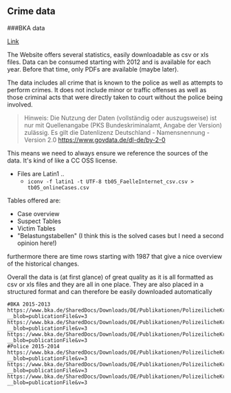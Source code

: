 ## Crime data

###BKA data

[Link](https://www.bka.de/DE/AktuelleInformationen/StatistikenLagebilder/PolizeilicheKriminalstatistik/pks_node.html)

The Website offers several statistics, easily downloadable as csv or xls files. Data can be consumed starting with 2012 and is available for each year. Before that time, only PDFs are available (maybe later).

The data includes all crime that is known to the police as well as attempts to perform crimes. It does not include minor or traffic offenses as well as those criminal acts that were directly taken to court without the police being involved.

> Hinweis:
Die Nutzung der Daten (vollständig oder auszugsweise) ist nur mit Quellenangabe (PKS Bundeskriminalamt, Angabe der Version) zulässig.
Es gilt die Datenlizenz Deutschland - Namensnennung - Version 2.0
> https://www.govdata.de/dl-de/by-2-0

This means we need to always ensure we reference the sources of the data. It's kind of like a CC OSS license.

- Files are Latin1 ..
    - `iconv -f latin1 -t UTF-8 tb05_FaelleInternet_csv.csv > tb05_onlineCases.csv`


Tables offered are:

- Case overview
- Suspect Tables
- Victim Tables
- "Belastungstabellen" (I think this is the solved cases but I need a second opinion here!)

furthermore there are time rows starting with 1987 that give a nice overview of the historical changes.

Overall the data is (at first glance) of great quality as it is all formatted as csv or xls files and they are all in one place. They are also placed in a structured format and can therefore be easily downloaded automatically

```
#BKA 2015-2013
https://www.bka.de/SharedDocs/Downloads/DE/Publikationen/PolizeilicheKriminalstatistik/2015/BKATabellen/Faelle/tb01_FaelleGrundtabelleFallentwicklung_csv.csv?__blob=publicationFile&v=3
https://www.bka.de/SharedDocs/Downloads/DE/Publikationen/PolizeilicheKriminalstatistik/2014/BKATabellen/Faelle/tb01_FaelleGrundtabelleFallentwicklung_csv.csv?__blob=publicationFile&v=3
https://www.bka.de/SharedDocs/Downloads/DE/Publikationen/PolizeilicheKriminalstatistik/2013/BKATabellen/Faelle/tb01_FaelleGrundtabelleFallentwicklung_csv.csv?__blob=publicationFile&v=3
#Police 2015-2014
https://www.bka.de/SharedDocs/Downloads/DE/Publikationen/PolizeilicheKriminalstatistik/2015/Standardtabellen/Faelle/tb01_FaelleGrundtabelle_csv.csv?__blob=publicationFile&v=3
https://www.bka.de/SharedDocs/Downloads/DE/Publikationen/PolizeilicheKriminalstatistik/2014/Standardtabellen/Faelle/tb01_FaelleGrundtabelle_csv.csv?__blob=publicationFile&v=3
https://www.bka.de/SharedDocs/Downloads/DE/Publikationen/PolizeilicheKriminalstatistik/2013/Standardtabellen/Faelle/tb01_FaelleGrundtabelle_csv.csv?__blob=publicationFile&v=3
```
